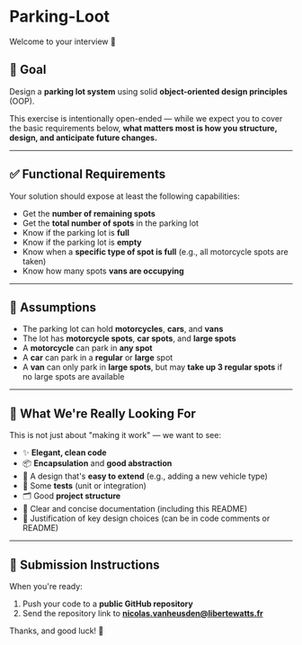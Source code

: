 # Parking-Loot

Welcome to your interview 👋

## 🎯 Goal

Design a **parking lot system** using solid **object-oriented design principles** (OOP).

This exercise is intentionally open-ended — while we expect you to cover the basic requirements below, **what matters most is how you structure, design, and anticipate future changes.**

---

## ✅ Functional Requirements

Your solution should expose at least the following capabilities:

- Get the **number of remaining spots**
- Get the **total number of spots** in the parking lot
- Know if the parking lot is **full**
- Know if the parking lot is **empty**
- Know when a **specific type of spot is full** (e.g., all motorcycle spots are taken)
- Know how many spots **vans are occupying**

---

## 🧱 Assumptions

- The parking lot can hold **motorcycles**, **cars**, and **vans**
- The lot has **motorcycle spots**, **car spots**, and **large spots**
- A **motorcycle** can park in **any spot**
- A **car** can park in a **regular** or **large** spot
- A **van** can only park in **large spots**, but may **take up 3 regular spots** if no large spots are available

---

## 🧠 What We're Really Looking For

This is not just about "making it work" — we want to see:

- ✨ **Elegant, clean code**
- 📦 **Encapsulation** and **good abstraction**
- 📐 A design that's **easy to extend** (e.g., adding a new vehicle type)
- 🧪 Some **tests** (unit or integration)
- 🗂 Good **project structure**
- 📖 Clear and concise documentation (including this README)
- 🤔 Justification of key design choices (can be in code comments or README)

---

## 🚀 Submission Instructions

When you're ready:

1. Push your code to a **public GitHub repository**
2. Send the repository link to **nicolas.vanheusden@libertewatts.fr**

Thanks, and good luck! 💪
